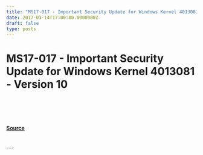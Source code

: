 ```yaml
---
title: "MS17-017 - Important Security Update for Windows Kernel 4013081 - Version 10"
date: 2017-03-14T17:00:00.0000000Z
draft: false
type: posts
---
```

# MS17-017 - Important Security Update for Windows Kernel 4013081 - Version 10

<br/>

<br/>

<br/>


#### [Source](https://technet.microsoft.com/en-us/library/security/MS17-017)

<br/>
---
